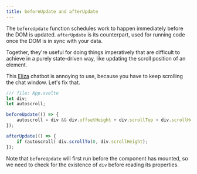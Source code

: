 ```yaml
---
title: beforeUpdate and afterUpdate
---
```


The `beforeUpdate` function schedules work to happen immediately before the DOM is updated. `afterUpdate` is its counterpart, used for running code once the DOM is in sync with your data.

Together, they're useful for doing things imperatively that are difficult to achieve in a purely state-driven way, like updating the scroll position of an element.

This [Eliza](https://en.wikipedia.org/wiki/ELIZA) chatbot is annoying to use, because you have to keep scrolling the chat window. Let's fix that.

```js
/// file: App.svelte
let div;
let autoscroll;

beforeUpdate(() => {
	autoscroll = div && div.offsetHeight + div.scrollTop > div.scrollHeight - 20;
});

afterUpdate(() => {
	if (autoscroll) div.scrollTo(0, div.scrollHeight);
});
```

Note that `beforeUpdate` will first run before the component has mounted, so we need to check for the existence of `div` before reading its properties.
